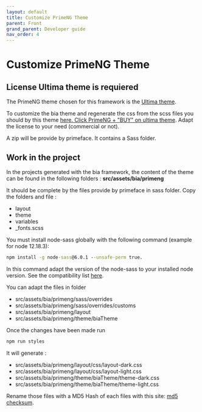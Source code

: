 ```yaml
---
layout: default
title: Customize PrimeNG Theme
parent: Front
grand_parent: Developer guide
nav_order: 4
---
```


# Customize PrimeNG Theme
## License Ultima theme is requiered
The PrimeNG theme chosen for this framework is the <a href="https://www.primefaces.org/ultima-ng/">Ultima theme</a>.

To customize the bia theme and regenerate the css from the scss files you should by this theme <a href="https://www.primefaces.org/store/templates.xhtml">here. Click PrimeNG + "BUY" on ultima theme</a>. Adapt the license to your need (commercial or not).

A zip will be provide by primeface. It contains a Sass folder.

## Work in the project
In the projects generated with the bia framework, the content of the theme can be found in the following folders :
**src/assets/bia/primeng**

It should be complete by the files provide by primeface in sass folder. Copy the folders and file :
* layout
* theme
* variables
* _fonts.scss

You must install node-sass globally with the following command (example for node 12.18.3): 
```cmd
npm install -g node-sass@6.0.1 --unsafe-perm true.
```
In this command adapt the version of the node-sass to your installed node version. See the compatibility list <a href="https://github.com/sass/node-sass#node-sass">here</a>.

You can adapt the files in folder
* src/assets/bia/primeng/sass/overrides
* src/assets/bia/primeng/sass/overrides/customs
* src/assets/bia/primeng/layout
* src/assets/bia/primeng/theme/biaTheme

Once the changes have been made run
``` cmd
npm run styles
```

It will generate :
* src/assets/bia/primeng/layout/css/layout-dark.css
* src/assets/bia/primeng/layout/css/layout-light.css
* src/assets/bia/primeng/theme/biaTheme/theme-dark.css
* src/assets/bia/primeng/theme/biaTheme/theme-light.css

Rename those files with a MD5 Hash of each files with this site: <a href="https://emn178.github.io/online-tools/md5_checksum.html">md5 checksum</a>.  
